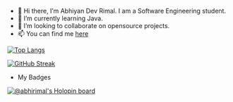 
- 👋 Hi there, I’m Abhiyan Dev Rimal. I am a Software Engineering student. 
- 🌱 I’m currently learning Java. 
- 💞️ I’m looking to collaborate on opensource projects.
- 📫 You can find me [here](https://www.linkedin.com/in/abhiyan-dev-rimal-118394184/)

[![Top Langs](https://github-readme-stats.vercel.app/api/top-langs/?username=abhirimal&layout=compact&theme=vision-friendly-dark)](https://github.com/anuraghazra/github-readme-stats)

[![GitHub Streak](http://github-readme-streak-stats.herokuapp.com?user=abhirimal&theme=dark&background=000000)](https://git.io/streak-stats)

- My Badges

[![@abhirimal's Holopin board](https://holopin.me/abhirimal)](https://holopin.io/@abhirimal)


<!---
abhirimal/abhirimal is a ✨ special ✨ repository because its `README.md` (this file) appears on your GitHub profile.
You can click the Preview link to take a look at your changes.
--->
